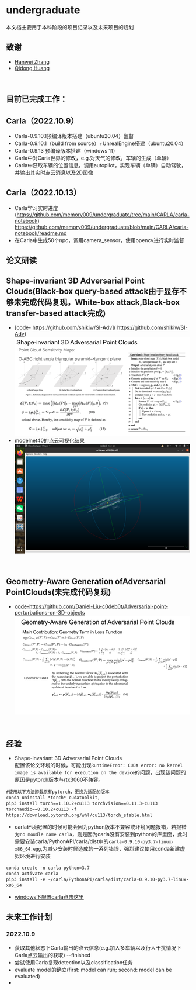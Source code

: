 # undergraduate
本文档主要用于本科阶段的项目记录以及未来项目的规划
<br>

## 致谢

 - [Hanwei Zhang](https://github.com/hanwei0912)
 - [Qidong Huang](https://github.com/shikiw)
 <br>

## 目前已完成工作：
## Carla（2022.10.9）
* Carla-0.9.10.1预编译版本搭建（ubuntu20.04）监督
* Carla-0.9.10.1（build from source）+UnrealEngine搭建（ubuntu20.04）
* Carla-0.9.13 预编译版本搭建（windows 11）
* Carla中对Carla世界的修改，e.g.对天气的修改，车辆的生成（单辆）
* Carla中获取车辆的位置信息，调用autopilot，实现车辆（单辆）自动驾驶，并输出其实时点云消息以及2D图像
## Carla（2022.10.13）
* Carla学习实时进度(https://github.com/memory009/undergraduate/tree/main/CARLA/carla-notebook)
https://github.com/memory009/undergraduate/blob/main/CARLA/carla-notebook/readme.md
* 在Carla中生成50个npc，调用camera_sensor，使用opencv进行实时监督
## 论文研读
## Shape-invariant 3D Adversarial Point Clouds(Black-box query-based attack由于显存不够未完成代码复现，White-box attack,Black-box transfer-based attack完成)
* [code- https://github.com/shikiw/SI-Adv]( https://github.com/shikiw/SI-Adv)  
![figure1](https://github.com/memory009/undergraduate/blob/main/figure/Shape-invariant%203D%20Adversarial%20Point%20Clouds.png)
* modelnet40的点云可视化结果
![figure2](https://github.com/memory009/undergraduate/blob/main/figure/modelnet40%20airplane%E5%8F%AF%E8%A7%86%E5%8C%96.png)
<br>

## Geometry-Aware Generation ofAdversarial PointClouds(未完成代码复现)
* [code-https://github.com/Daniel-Liu-c0deb0t/Adversarial-point-perturbations-on-3D-objects ](https://github.com/Daniel-Liu-c0deb0t/Adversarial-point-perturbations-on-3D-objects)
![figure3](https://github.com/memory009/undergraduate/blob/main/figure/Geometry-Aware%20Generation%20ofAdversarial%20PointClouds.png)
<br>

## 经验
* Shape-invariant 3D Adversarial Point Clouds  
配置该论文环境的时候，可能出现```RuntimeError: CUDA error: no kernel image is available for execution on the device```的问题，出现该问题的原因是pytorch版本与rtx3060不兼容。
```
#使用以下方法卸载原有pytorch，更换为适配的版本
conda uninstall *torch* cudatoolkit,
pip3 install torch==1.10.2+cu113 torchvision==0.11.3+cu113 torchaudio==0.10.2+cu113 -f https://download.pytorch.org/whl/cu113/torch_stable.html
```

* carla环境配置的时候可能会因为python版本不兼容或环境问题报错，若报错为```no moudle name carla```，则是因为carla没有安装到python的库里面，此时需要安装carla/PythonAPI/carla/dist中的```carla-0.9.10-py3.7-linux-x86_64.egg```,为减少安装时候造成的一系列错误，强烈建议使用conda新建虚拟环境进行安装
```
conda create -n carla python=3.7
conda activate carla 
pip3 install -e ~/carla/PythonAPI/carla/dist/carla-0.9.10-py3.7-linux-x86_64
```
* [windows下配置carla点击这里](https://github.com/memory009/CARLA-installation-windows-#readme)

## 未来工作计划
### 2022.10.9
* 获取其他状态下Carla输出的点云信息(e.g.加入多车辆以及行人干扰情况下Carla点云输出的获取)    --finished
* 尝试使用Carla复现detection以及classification任务
* evaluate model的确立(first: model can run; second: model can be evaluated)
* 



